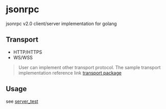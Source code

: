 # jsonrpc

jsonrpc v2.0 client/server implementation for golang

## Transport

- HTTP/HTTPS
- WS/WSS

> User can implement other transport protocol. The sample transport implementation reference link [transport package](transport)

## Usage

see [server_test](server/server_test.go)
